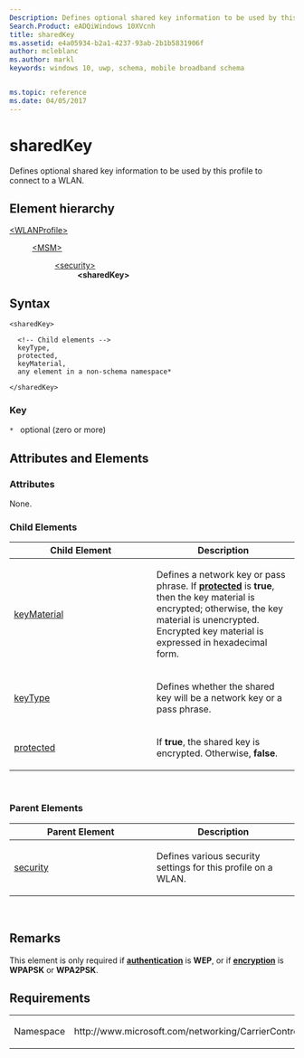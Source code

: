 ```yaml
---
Description: Defines optional shared key information to be used by this profile to connect to a WLAN.
Search.Product: eADQiWindows 10XVcnh
title: sharedKey
ms.assetid: e4a05934-b2a1-4237-93ab-2b1b5831906f
author: mcleblanc
ms.author: markl
keywords: windows 10, uwp, schema, mobile broadband schema


ms.topic: reference
ms.date: 04/05/2017
---
```


# sharedKey


Defines optional shared key information to be used by this profile to connect to a WLAN.

## Element hierarchy

<dl>
<dt><a href="element-wlanprofile.md">&lt;WLANProfile&gt;</a></dt>
<dd>
<dl>
<dt><a href="element-msm.md">&lt;MSM&gt;</a></dt>
<dd>
<dl>
<dt><a href="element-security.md">&lt;security&gt;</a></dt>
<dd><b>&lt;sharedKey&gt;</b></dd>
</dl>
</dd>
</dl>
</dd>
</dl>

## Syntax

``` syntax
<sharedKey>

  <!-- Child elements -->
  keyType,
  protected,
  keyMaterial,
  any element in a non-schema namespace*

</sharedKey>
```

### Key

`*`   optional (zero or more)

## Attributes and Elements


### Attributes

None.

### Child Elements

<table>
<colgroup>
<col width="50%" />
<col width="50%" />
</colgroup>
<thead>
<tr class="header">
<th>Child Element</th>
<th>Description</th>
</tr>
</thead>
<tbody>
<tr class="odd">
<td><a href="element-keymaterial.md">keyMaterial</a> </td>
<td><p>Defines a network key or pass phrase. If <a href="element-protected.md"><strong>protected</strong></a>  is <strong>true</strong>, then the key material is encrypted; otherwise, the key material is unencrypted. Encrypted key material is expressed in hexadecimal form.</p></td>
</tr>
<tr class="even">
<td><a href="element-keytype.md">keyType</a> </td>
<td><p>Defines whether the shared key will be a network key or a pass phrase.</p></td>
</tr>
<tr class="odd">
<td><a href="element-protected.md">protected</a> </td>
<td><p>If <strong>true</strong>, the shared key is encrypted. Otherwise, <strong>false</strong>.</p></td>
</tr>
</tbody>
</table>

 

### Parent Elements

<table>
<colgroup>
<col width="50%" />
<col width="50%" />
</colgroup>
<thead>
<tr class="header">
<th>Parent Element</th>
<th>Description</th>
</tr>
</thead>
<tbody>
<tr class="odd">
<td><a href="element-security.md">security</a> </td>
<td><p>Defines various security settings for this profile on a WLAN.</p></td>
</tr>
</tbody>
</table>

 

## Remarks

This element is only required if [**authentication**](element-authentication.md) is **WEP**, or if [**encryption**](element-encryption.md) is **WPAPSK** or **WPA2PSK**.

## Requirements

<table>
<colgroup>
<col width="50%" />
<col width="50%" />
</colgroup>
<tbody>
<tr class="odd">
<td><p>Namespace</p></td>
<td><p>http://www.microsoft.com/networking/CarrierControl/WLAN/v1</p></td>
</tr>
</tbody>
</table>

 

 



